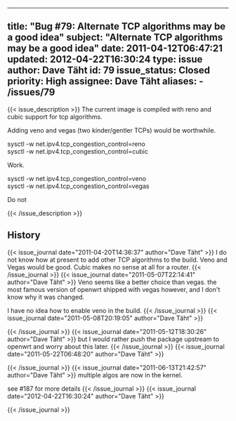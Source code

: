 
---
title: "Bug #79: Alternate TCP algorithms may be a good idea"
subject: "Alternate TCP algorithms may be a good idea"
date: 2011-04-12T06:47:21
updated: 2012-04-22T16:30:24
type: issue
author: Dave Täht
id: 79
issue_status: Closed
priority: High
assignee: Dave Täht
aliases:
    - /issues/79
---

{{< issue_description >}}
The current image is compiled with reno and cubic support for tcp
algorithms.

Adding veno and vegas (two kinder/gentler TCPs) would be worthwhile.

sysctl -w net.ipv4.tcp\_congestion\_control=reno\
sysctl -w net.ipv4.tcp\_congestion\_control=cubic

Work.

sysctl -w net.ipv4.tcp\_congestion\_control=veno\
sysctl -w net.ipv4.tcp\_congestion\_control=vegas

Do not


{{< /issue_description >}}

## History
{{< issue_journal date="2011-04-20T14:36:37" author="Dave Täht" >}}
I do not know how at present to add other TCP algorithms to the build.
Veno and Vegas would be good. Cubic makes no sense at all for a router.
{{< /issue_journal >}}
{{< issue_journal date="2011-05-07T22:14:41" author="Dave Täht" >}}
Veno seems like a better choice than vegas. the most famous version of
openwrt shipped with vegas however, and I don't know why it was changed.

I have no idea how to enable veno in the build.
{{< /issue_journal >}}
{{< issue_journal date="2011-05-08T20:19:05" author="Dave Täht" >}}

{{< /issue_journal >}}
{{< issue_journal date="2011-05-12T18:30:26" author="Dave Täht" >}}
but I would rather push the package upstream to openwrt and worry about
this later.
{{< /issue_journal >}}
{{< issue_journal date="2011-05-22T06:48:20" author="Dave Täht" >}}

{{< /issue_journal >}}
{{< issue_journal date="2011-06-13T21:42:57" author="Dave Täht" >}}
multiple algos are now in the kernel.

see \#187 for more details
{{< /issue_journal >}}
{{< issue_journal date="2012-04-22T16:30:24" author="Dave Täht" >}}

{{< /issue_journal >}}

